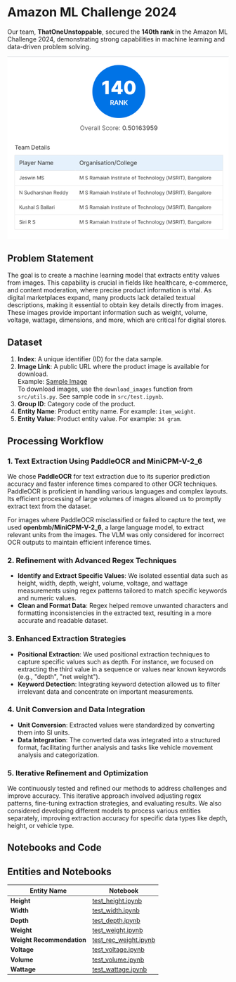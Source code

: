 # Amazon ML Challenge 2024

Our team, **ThatOneUnstoppable**, secured the **140th rank** in the Amazon ML Challenge 2024, demonstrating strong capabilities in machine learning and data-driven problem solving.



![140](Acheivement.png)

## Problem Statement

The goal is to create a machine learning model that extracts entity values from images. This capability is crucial in fields like healthcare, e-commerce, and content moderation, where precise product information is vital. As digital marketplaces expand, many products lack detailed textual descriptions, making it essential to obtain key details directly from images. These images provide important information such as weight, volume, voltage, wattage, dimensions, and more, which are critical for digital stores.

## Dataset

1. **Index**: A unique identifier (ID) for the data sample.
2. **Image Link**: A public URL where the product image is available for download.  
   Example: [Sample Image](<https://m.media-amazon.com/images/I/71XfHPR36-L.jpg>)  
   To download images, use the `download_images` function from `src/utils.py`. See sample code in `src/test.ipynb`.
3. **Group ID**: Category code of the product.
4. **Entity Name**: Product entity name. For example: `item_weight`.
5. **Entity Value**: Product entity value. For example: `34 gram`.

## Processing Workflow

### 1. Text Extraction Using PaddleOCR and MiniCPM-V-2_6

We chose **PaddleOCR** for text extraction due to its superior prediction accuracy and faster inference times compared to other OCR techniques. PaddleOCR is proficient in handling various languages and complex layouts. Its efficient processing of large volumes of images allowed us to promptly extract text from the dataset.

For images where PaddleOCR misclassified or failed to capture the text, we used **openbmb/MiniCPM-V-2_6**, a large language model, to extract relevant units from the images. The VLM was only considered for incorrect OCR outputs to maintain efficient inference times.

### 2. Refinement with Advanced Regex Techniques

- **Identify and Extract Specific Values**: We isolated essential data such as height, width, depth, weight, volume, voltage, and wattage measurements using regex patterns tailored to match specific keywords and numeric values.
- **Clean and Format Data**: Regex helped remove unwanted characters and formatting inconsistencies in the extracted text, resulting in a more accurate and readable dataset.

### 3. Enhanced Extraction Strategies

- **Positional Extraction**: We used positional extraction techniques to capture specific values such as depth. For instance, we focused on extracting the third value in a sequence or values near known keywords (e.g., "depth", "net weight").
- **Keyword Detection**: Integrating keyword detection allowed us to filter irrelevant data and concentrate on important measurements.

### 4. Unit Conversion and Data Integration

- **Unit Conversion**: Extracted values were standardized by converting them into SI units.
- **Data Integration**: The converted data was integrated into a structured format, facilitating further analysis and tasks like vehicle movement analysis and categorization.

### 5. Iterative Refinement and Optimization

We continuously tested and refined our methods to address challenges and improve accuracy. This iterative approach involved adjusting regex patterns, fine-tuning extraction strategies, and evaluating results. We also considered developing different models to process various entities separately, improving extraction accuracy for specific data types like depth, height, or vehicle type.

## Notebooks and Code

## Entities and Notebooks

| Entity Name           | Notebook                                                                 |
|-----------------------|--------------------------------------------------------------------------|
| **Height**            | [test_height.ipynb](<https://colab.research.google.com/drive/1Hc1vO-L_PpurQ6r4K8cWcybGD6FuI60l>)                         |
| **Width**             | [test_width.ipynb](<https://colab.research.google.com/drive/1Yl-R3Ws5Gite-Vj6oircxJImXjjqWNAK>)                           |
| **Depth**             | [test_depth.ipynb](<https://colab.research.google.com/drive/1AImdOP0p6aE9RLMaWikO8PQaf0BF-ZwC?usp=sharing>)                           |
| **Weight**            | [test_weight.ipynb](<https://colab.research.google.com/drive/12jHBYxOvE2uJgjJjPj5msBdR-xyYRZ-6?usp=sharing>)             |
| **Weight Recommendation** | [test_rec_weight.ipynb](<https://colab.research.google.com/drive/12jHBYxOvE2uJgjJjPj5msBdR-xyYRZ-6?usp=sharing>)             |
| **Voltage**    | [test_voltage.ipynb](<https://colab.research.google.com/drive/1YnLwNDscWK0WYmicxtEjDoTW_PBzMlKQ?usp=sharing>)                 |
| **Volume**            | [test_volume.ipynb](<https://colab.research.google.com/drive/1tz9RcX2VH4ABSs2D2w2eEvAIULd2Dj2O?usp=sharing>)                         |
| **Wattage**      | [test_wattage.ipynb](<https://colab.research.google.com/drive/1QOTueQ7COKy8aE4TAH74AhpiCEiYUMdk?usp=sharing>)                 |


